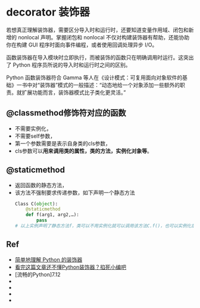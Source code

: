 # decorator 装饰器

若想真正理解装饰器，需要区分导入时和运行时，还要知道变量作用域、闭包和新增的 nonlocal 声明。掌握闭包和 nonlocal 不仅对构建装饰器有帮助，还能协助你在构建 GUI 程序时面向事件编程，或者使用回调处理异步 I/O。

函数装饰器在导入模块时立即执行，而被装饰的函数只在明确调用时运行。这突出了 Python 程序员所说的导入时和运行时之间的区别。

Python 函数装饰器符合 Gamma 等人在《设计模式：可复用面向对象软件的基础》一书中对“装饰器”模式的一般描述：“动态地给一个对象添加一些额外的职责。就扩展功能而言，装饰器模式比子类化更灵活。”





## @classmethod修饰符对应的函数
* 不需要实例化，
* 不需要self参数，
* 第一个参数需要是表示自身类的cls参数，
* cls参数可以**用来调用类的属性，类的方法，实例化对象等**。


## @staticmethod
* 返回函数的静态方法，
* 该方法不强制要求传递参数，如下声明一个静态方法
    ```py
    Class C(object):
        @staticmethod
        def f(arg1, arg2,…):
            pass
    # 以上实例声明了静态方法f，类可以不用实例化就可以调用该方法C.f()，也可以实例化后调用C().f()。
    ```






## Ref
* [简单地理解 Python 的装饰器](https://www.itcodemonkey.com/article/814.html)
* [看完这篇文章还不懂Python装饰器？掐死小编吧](https://www.itcodemonkey.com/article/5156.html)
* [流畅的Python]7.12
* []()
* []()
* []()
* []()